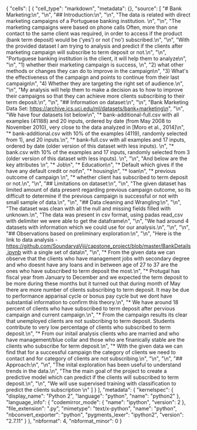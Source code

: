 {
 "cells": [
  {
   "cell_type": "markdown",
   "metadata": {},
   "source": [
    "# Bank Marketing:\n",
    "\n",
    "## Introduction:\n",
    "\n",
    "The data is related with direct marketing campaigns of a Portuguese banking institution. \n",
    "\n",
    "The marketing campaigns were based on phone calls Often, more than one contact to the same client was required, in order to access if the product (bank term deposit) would be ('yes') or not ('no') subscribed.\n",
    "\n",
    "With the provided dataset I am trying to analysis and predict if the clients after marketing campaign will subscribe to term deposit or not.\n",
    "\n",
    "Portuguese banking institution is the client, it will help them to analyze\n",
    "\n",
    "1) whether their marketing campaign is success, \n",
    "2) what other methods or changes they can do to improve in the campaign\n",
    "3) What's the effectiveness  of the campaign and points to continue from their last campaign\n",
    "4) Whether they are targeting the right set of audience.\n",
    "\n",
    "My analysis will help them to make a decision as to how to improve their campaigns so that they can achieve more clients subscribing to their term deposit.\n",
    "\n",
    "## Information on dataset:\n",
    "\n",
    "Bank Marketing Data Set: https://archive.ics.uci.edu/ml/datasets/bank+marketing\n",
    "\n",
    "We have four datasets list below\n",
    "* bank-additional-full.csv with all examples (41188) and 20 inputs, ordered by date (from May 2008 to November 2010), very close to the data analyzed in [Moro et al., 2014]\n",
    "* bank-additional.csv with 10% of the examples (4119), randomly selected from 1), and 20 inputs.\n",
    "* bank-full.csv with all examples and 17 inputs, ordered by date (older version of this dataset with less inputs). \n",
    "* bank.csv with 10% of the examples and 17 inputs, randomly selected from 3 (older version of this dataset with less inputs). \n",
    "\n",
    "And below are the key attributes \n",
    "* Job\n",
    "* Education\n",
    "* Default which gives if the have any default credit or not\n",
    "* housing\n",
    "* loan\n",
    "* previous outcome of campaign \n",
    "* whether client has subscribed to term deposit or not.\n",
    "\n",
    "## Limitations on dataset:\n",
    "\n",
    "The given dataset has limited amount of data present regarding previous campaign outcome, so its difficult to determine if the previous campaign is successful or not with small sample of data.\n",
    "\n",
    "## Data cleaning and Wrangling:\n",
    "\n",
    "The dataset was clean with all the null and missing fields filled with unknown.\n",
    "The data was present in csv format, using padas read_csv with delimiter we were able to get the dataframe\n",
    "\n",
    "We had around 4 datasets with information which we could use for our analysis.\n",
    "\n",
    "\n",
    "## Observations based on preliminary exploration:\n",
    "\n",
    "Here is the link to data analysis - https://github.com/SoundaryaViji/capstone_project/blob/master/BankDetails.ipynb with a single set of data\n",
    "\n",
    "* From the given data we can observe that the clients who have management jobs with secondary degree and who doesnt have any loans and in between age of 27 to 37 are the ones who have subscribed to term deposit the most.\n",
    "* Protugal has fiscal year from January to December and we expected the term deposit to be more during these months but it turned out that during month of May there are more number of clients subscribing to term deposit. It may be due to performance apparisal cycle or bonus pay cycle but we dont have substantial information to confirm this theory.\n",
    "* We have around 18 percent of clients who have subscribed to term deposit after pervious campaign and current campaign.\n",
    "* From the campaign results its clear that unemployed clients are not susbcribing to term deposit. Students contribute to very low percentage of clients who subscribed to term deposit.\n",
    "* From our initail analysis clients who are married and who have management/blue collar and those who are finanically stable are the clients who subscribe for term deposit.\n",
    "* With the given data we can find that for a successful campaign the category of clients we need to contact and for category of clients are not subscribing.\n",
    "\n",
    "\n",
    "## Approach:\n",
    "\n",
    "The inital exploration has been useful to understand trends in the data.\n",
    "The the main goal of the project to create a predictive model which can predict if the clients will subscribed to term deposit.\n",
    "\n",
    "We will use supervised training with classification to predict the clients subscription \n"
   ]
  }
 ],
 "metadata": {
  "kernelspec": {
   "display_name": "Python 2",
   "language": "python",
   "name": "python2"
  },
  "language_info": {
   "codemirror_mode": {
    "name": "ipython",
    "version": 2
   },
   "file_extension": ".py",
   "mimetype": "text/x-python",
   "name": "python",
   "nbconvert_exporter": "python",
   "pygments_lexer": "ipython2",
   "version": "2.7.11"
  }
 },
 "nbformat": 4,
 "nbformat_minor": 0
}
